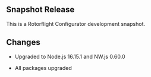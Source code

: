## Snapshot Release

This is a Rotorflight Configurator development snapshot.


## Changes

- Upgraded to Node.js 16.15.1 and NW.js 0.60.0

- All packages upgraded

